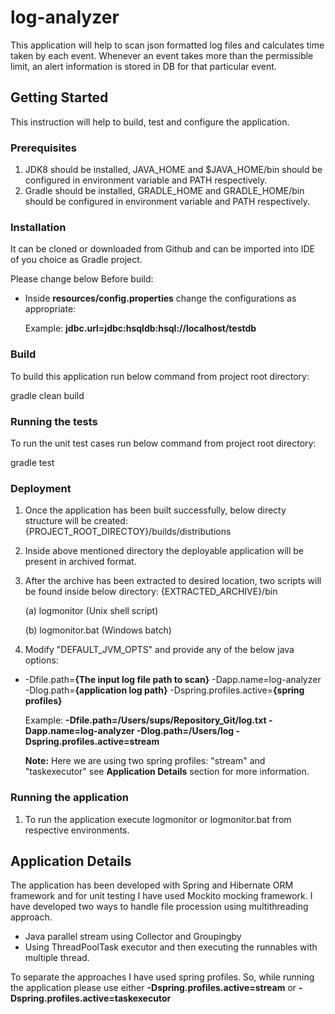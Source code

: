 # log-analyzer
This application will help to scan json formatted log files and calculates time taken by each event.
Whenever an event takes more than the permissible limit, an alert information is stored in DB for that particular event.   

## Getting Started
This instruction will help to build, test and configure the application. 

### Prerequisites
1. JDK8 should be installed, JAVA_HOME and $JAVA_HOME/bin should be configured in environment variable and PATH respectively.
2. Gradle should be installed, GRADLE_HOME and GRADLE_HOME/bin should be configured in environment variable and PATH respectively.

### Installation
It can be cloned or downloaded from Github and can be imported into IDE of you choice as Gradle project.

Please change below Before build:
- Inside **resources/config.properties** change the configurations as appropriate:

    Example: **jdbc.url=jdbc:hsqldb:hsql://localhost/testdb**

### Build
To build this application run below command from project root directory:

gradle clean build

### Running the tests
To run the unit test cases run below command from project root directory:

gradle test

### Deployment
1. Once the application has been built successfully, below directy structure will be created:
{PROJECT_ROOT_DIRECTOY}/builds/distributions
2. Inside above mentioned directory the deployable application will be present in archived format.
3. After the archive has been extracted to desired location, two scripts will be found inside below directory:
{EXTRACTED_ARCHIVE}/bin

    (a) logmonitor (Unix shell script)
    
    (b) logmonitor.bat (Windows batch)
4. Modify "DEFAULT_JVM_OPTS" and provide any of the below java options:
- -Dfile.path=**{The input log file path to scan}** -Dapp.name=log-analyzer -Dlog.path=**{application log path}** -Dspring.profiles.active=**{spring profiles}**

    Example: **-Dfile.path=/Users/sups/Repository_Git/log.txt -Dapp.name=log-analyzer -Dlog.path=/Users/log -Dspring.profiles.active=stream**
    
    **Note:** Here we are using two spring profiles: "stream" and "taskexecutor" see **Application Details** section for more information.
    

 

### Running the application
1. To run the application execute logmonitor or logmonitor.bat from respective environments.

## Application Details
The application has been developed with Spring and Hibernate ORM framework and for unit testing I have used Mockito mocking framework.
I have developed two ways to handle file procession using multithreading approach.
- Java parallel stream using Collector and Groupingby
- Using ThreadPoolTask executor and then executing the runnables with multiple thread.

To separate the approaches I have used spring profiles.
So, while running the application please use either **-Dspring.profiles.active=stream** or **-Dspring.profiles.active=taskexecutor**  